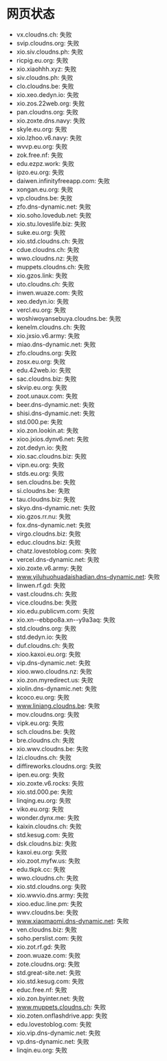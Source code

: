 # 网页状态
- vx.cloudns.ch: 失败
- svip.cloudns.org: 失败
- xio.siv.cloudns.ph: 失败
- ricpig.eu.org: 失败
- xio.xiaohhh.xyz: 失败
- siv.cloudns.ph: 失败
- clo.cloudns.be: 失败
- xio.xeo.dedyn.io: 失败
- xio.zos.22web.org: 失败
- pan.cloudns.org: 失败
- xio.zoxte.dns.navy: 失败
- skyle.eu.org: 失败
- xio.lzhoo.v6.navy: 失败
- wvvp.eu.org: 失败
- zok.free.nf: 失败
- edu.ezpz.work: 失败
- ipzo.eu.org: 失败
- daiwen.infinityfreeapp.com: 失败
- xongan.eu.org: 失败
- vp.cloudns.be: 失败
- zfo.dns-dynamic.net: 失败
- xio.soho.lovedub.net: 失败
- xio.stu.loveslife.biz: 失败
- suke.eu.org: 失败
- xio.std.cloudns.ch: 失败
- cdue.cloudns.ch: 失败
- wwo.cloudns.nz: 失败
- muppets.cloudns.ch: 失败
- xio.gzos.link: 失败
- uto.cloudns.ch: 失败
- inwen.wuaze.com: 失败
- xeo.dedyn.io: 失败
- vercl.eu.org: 失败
- woshiwoyansebuya.cloudns.be: 失败
- kenelm.cloudns.ch: 失败
- xio.jxsio.v6.army: 失败
- miao.dns-dynamic.net: 失败
- zfo.cloudns.org: 失败
- zosx.eu.org: 失败
- edu.42web.io: 失败
- sac.cloudns.biz: 失败
- skvip.eu.org: 失败
- zoot.unaux.com: 失败
- beer.dns-dynamic.net: 失败
- shisi.dns-dynamic.net: 失败
- std.000.pe: 失败
- xio.zon.lookin.at: 失败
- xioo.jxios.dynv6.net: 失败
- zot.dedyn.io: 失败
- xio.sac.cloudns.biz: 失败
- vipn.eu.org: 失败
- stds.eu.org: 失败
- sen.cloudns.be: 失败
- si.cloudns.be: 失败
- tau.cloudns.biz: 失败
- skyo.dns-dynamic.net: 失败
- xio.gzos.rr.nu: 失败
- fox.dns-dynamic.net: 失败
- virgo.cloudns.biz: 失败
- educ.cloudns.biz: 失败
- chatz.lovestoblog.com: 失败
- vercel.dns-dynamic.net: 失败
- xio.zoxte.v6.army: 失败
- www.yiluhuohuadaishadian.dns-dynamic.net: 失败
- linwen.rf.gd: 失败
- vast.cloudns.ch: 失败
- vice.cloudns.be: 失败
- xio.edu.publicvm.com: 失败
- xio.xn--ebbpo8a.xn--y9a3aq: 失败
- std.cloudns.org: 失败
- std.dedyn.io: 失败
- duf.cloudns.ch: 失败
- xioo.kaxoi.eu.org: 失败
- vip.dns-dynamic.net: 失败
- xioo.wwo.cloudns.nz: 失败
- xio.zon.myredirect.us: 失败
- xiolin.dns-dynamic.net: 失败
- kcoco.eu.org: 失败
- www.liniang.cloudns.be: 失败
- mov.cloudns.org: 失败
- vipk.eu.org: 失败
- sch.cloudns.be: 失败
- bre.cloudns.ch: 失败
- xio.wwv.cloudns.be: 失败
- lzi.cloudns.ch: 失败
- diffireworks.cloudns.org: 失败
- ipen.eu.org: 失败
- xio.zoxte.v6.rocks: 失败
- xio.std.000.pe: 失败
- linqing.eu.org: 失败
- viko.eu.org: 失败
- wonder.dynx.me: 失败
- kaixin.cloudns.ch: 失败
- std.kesug.com: 失败
- dsk.cloudns.biz: 失败
- kaxoi.eu.org: 失败
- xio.zoot.myfw.us: 失败
- edu.tkpk.cc: 失败
- wwo.cloudns.ch: 失败
- xio.std.cloudns.org: 失败
- xio.wwvio.dns.army: 失败
- xioo.educ.line.pm: 失败
- wwv.cloudns.be: 失败
- www.xiaomaomi.dns-dynamic.net: 失败
- ven.cloudns.biz: 失败
- soho.perslist.com: 失败
- xio.zot.rf.gd: 失败
- zoon.wuaze.com: 失败
- zote.cloudns.org: 失败
- std.great-site.net: 失败
- xio.std.kesug.com: 失败
- educ.free.nf: 失败
- xio.zon.byinter.net: 失败
- www.muppets.cloudns.ch: 失败
- xio.zoten.onflashdrive.app: 失败
- edu.lovestoblog.com: 失败
- xio.vip.dns-dynamic.net: 失败
- vp.dns-dynamic.net: 失败
- linqin.eu.org: 失败

